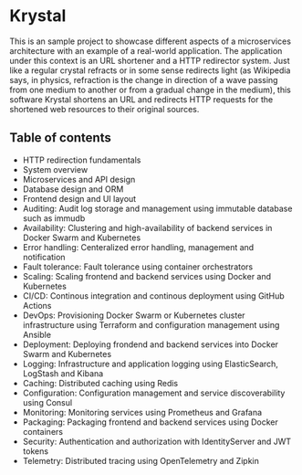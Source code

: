 # Krystal

This is an sample project to showcase different aspects of a microservices architecture with an example of a real-world application. The application under this context is an URL shortener and a HTTP redirector system. Just like a regular crystal refracts or in some sense redirects light (as Wikipedia says, in physics, refraction is the change in direction of a wave passing from one medium to another or from a gradual change in the medium), this software Krystal shortens an URL and redirects HTTP requests for the shortened web resources to their original sources.

## Table of contents

* HTTP redirection fundamentals
* System overview
* Microservices and API design
* Database design and ORM
* Frontend design and UI layout
* Auditing: Audit log storage and management using immutable database such as immudb
* Availability: Clustering and high-availability of backend services in Docker Swarm and Kubernetes
* Error handling: Centeralized error handling, management and notification
* Fault tolerance: Fault tolerance using container orchestrators
* Scaling: Scaling frontend and backend services using Docker and Kubernetes
* CI/CD: Continous integration and continous deployment using GitHub Actions
* DevOps: Provisioning Docker Swarm or Kubernetes cluster infrastructure using Terraform and configuration management using Ansible
* Deployment: Deploying frondend and backend services into Docker Swarm and Kubernetes
* Logging: Infrastructure and application logging using ElasticSearch, LogStash and Kibana
* Caching: Distributed caching using Redis
* Configuration: Configuration management and service discoverability using Consul
* Monitoring: Monitoring services using Prometheus and Grafana
* Packaging: Packaging frontend and backend services using Docker containers
* Security: Authentication and authorization with IdentityServer and JWT tokens
* Telemetry: Distributed tracing using OpenTelemetry and Zipkin